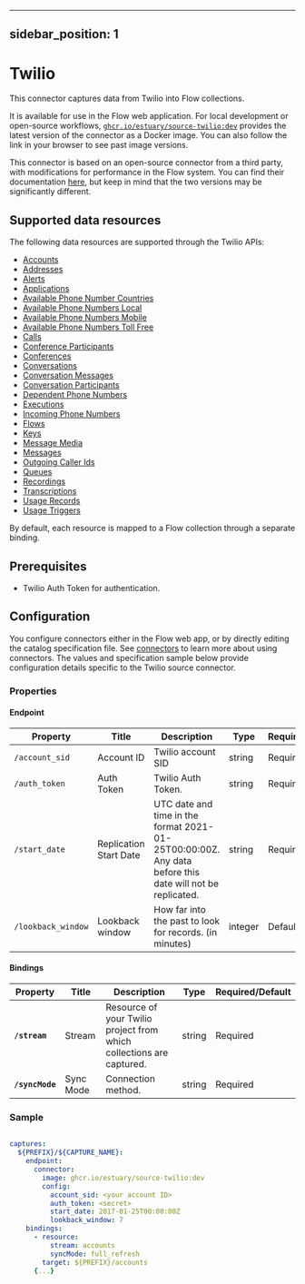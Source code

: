 
---
sidebar_position: 1
---

# Twilio

This connector captures data from Twilio into Flow collections.

It is available for use in the Flow web application. For local development or open-source workflows, [`ghcr.io/estuary/source-twilio:dev`](https://ghcr.io/estuary/source-twilio:dev) provides the latest version of the connector as a Docker image. You can also follow the link in your browser to see past image versions.

This connector is based on an open-source connector from a third party, with modifications for performance in the Flow system.
You can find their documentation [here](https://docs.airbyte.com/integrations/sources/twilio/),
but keep in mind that the two versions may be significantly different.

## Supported data resources

The following data resources are supported through the Twilio APIs:

* [Accounts](https://www.twilio.com/docs/usage/api/account#read-multiple-account-resources)
* [Addresses](https://www.twilio.com/docs/usage/api/address#read-multiple-address-resources)
* [Alerts](https://www.twilio.com/docs/usage/monitor-alert#read-multiple-alert-resources)
* [Applications](https://www.twilio.com/docs/usage/api/applications#read-multiple-application-resources)
* [Available Phone Number Countries](https://www.twilio.com/docs/phone-numbers/api/availablephonenumber-resource#read-a-list-of-countries)
* [Available Phone Numbers Local](https://www.twilio.com/docs/phone-numbers/api/availablephonenumberlocal-resource#read-multiple-availablephonenumberlocal-resources)
* [Available Phone Numbers Mobile](https://www.twilio.com/docs/phone-numbers/api/availablephonenumber-mobile-resource#read-multiple-availablephonenumbermobile-resources)
* [Available Phone Numbers Toll Free](https://www.twilio.com/docs/phone-numbers/api/availablephonenumber-tollfree-resource#read-multiple-availablephonenumbertollfree-resources)
* [Calls](https://www.twilio.com/docs/voice/api/call-resource#create-a-call-resource)
* [Conference Participants](https://www.twilio.com/docs/voice/api/conference-participant-resource#read-multiple-participant-resources)
* [Conferences](https://www.twilio.com/docs/voice/api/conference-resource#read-multiple-conference-resources)
* [Conversations](https://www.twilio.com/docs/conversations/api/conversation-resource#read-multiple-conversation-resources)
* [Conversation Messages](https://www.twilio.com/docs/conversations/api/conversation-message-resource#list-all-conversation-messages)
* [Conversation Participants](https://www.twilio.com/docs/conversations/api/conversation-participant-resource)
* [Dependent Phone Numbers](https://www.twilio.com/docs/usage/api/address?code-sample=code-list-dependent-pns-subresources&code-language=curl&code-sdk-version=json#instance-subresources)
* [Executions](https://www.twilio.com/docs/phone-numbers/api/incomingphonenumber-resource#read-multiple-incomingphonenumber-resources)
* [Incoming Phone Numbers](https://www.twilio.com/docs/phone-numbers/api/incomingphonenumber-resource#read-multiple-incomingphonenumber-resources)
* [Flows](https://www.twilio.com/docs/studio/rest-api/flow#read-a-list-of-flows)
* [Keys](https://www.twilio.com/docs/usage/api/keys#read-a-key-resource)
* [Message Media](https://www.twilio.com/docs/sms/api/media-resource#read-multiple-media-resources)
* [Messages](https://www.twilio.com/docs/sms/api/message-resource#read-multiple-message-resources)
* [Outgoing Caller Ids](https://www.twilio.com/docs/voice/api/outgoing-caller-ids#outgoingcallerids-list-resource)
* [Queues](https://www.twilio.com/docs/voice/api/queue-resource#read-multiple-queue-resources)
* [Recordings](https://www.twilio.com/docs/voice/api/recording#read-multiple-recording-resources)
* [Transcriptions](https://www.twilio.com/docs/voice/api/recording-transcription?code-sample=code-read-list-all-transcriptions&code-language=curl&code-sdk-version=json#read-multiple-transcription-resources)
* [Usage Records](https://www.twilio.com/docs/usage/api/usage-record#read-multiple-usagerecord-resources)
* [Usage Triggers](https://www.twilio.com/docs/usage/api/usage-trigger#read-multiple-usagetrigger-resources)

By default, each resource is mapped to a Flow collection through a separate binding.

## Prerequisites

* Twilio Auth Token for authentication.

## Configuration

You configure connectors either in the Flow web app, or by directly editing the catalog specification file.
See [connectors](../../../concepts/connectors.md#using-connectors) to learn more about using connectors. The values and specification sample below provide configuration details specific to the Twilio source connector.

### Properties

#### Endpoint

| Property | Title | Description | Type | Required/Default |
|---|---|---|---|---|
| `/account_sid` | Account ID | Twilio account SID | string | Required |
| `/auth_token` | Auth Token | Twilio Auth Token. | string | Required |
| `/start_date` | Replication Start Date | UTC date and time in the format 2021-01-25T00:00:00Z. Any data before this date will not be replicated. | string | Required |
| `/lookback_window` | Lookback window | How far into the past to look for records. (in minutes) | integer | Default |

#### Bindings

| Property | Title | Description | Type | Required/Default |
|---|---|---|---|---|
| **`/stream`** | Stream | Resource of your Twilio project from which collections are captured. | string | Required |
| **`/syncMode`** | Sync Mode | Connection method. | string | Required |

### Sample

```yaml

captures:
  ${PREFIX}/${CAPTURE_NAME}:
    endpoint:
      connector:
        image: ghcr.io/estuary/source-twilio:dev
        config:
          account_sid: <your account ID>
          auth_token: <secret>
          start_date: 2017-01-25T00:00:00Z
          lookback_window: 7
    bindings:
      - resource:
          stream: accounts
          syncMode: full_refresh
        target: ${PREFIX}/accounts
      {...}
```
